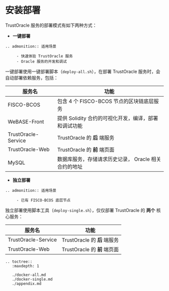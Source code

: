 # 安装部署

<!--TODO. 调整格式-->
TrustOracle 服务的部署模式有如下两种方式：

* **一键部署**

```eval_rst
.. admonition:: 适用场景

     - 快速体验 TrustOracle 服务
     - Oracle 服务的开发和调试
```

一键部署使用一键部署脚本（`deploy-all.sh`），在部署 TrustOracle 服务时，会自动部署依赖服务，包括：

| 服务名  | 功能  |
|---|---|
| FISCO-BCOS  |  包含 4 个 FISCO-BCOS 节点的区块链底层服务 |
|  WeBASE-Front | 提供 Solidity 合约的可视化开发，编译，部署和调试功能  |
|  TrustOracle-Service | TrustOracle 的 **后** 端服务  |
| TrustOracle-Web  | TrustOracle 的 **前** 端页面  |
| MySQL  |  数据库服务，存储请求历史记录， Oracle 相关合约的地址 |




* **独立部署**
```eval_rst
.. admonition:: 适用场景

     - 已有 FISCO-BCOS 底层节点
```

独立部署使用脚本工具（`deploy-single.sh`），仅仅部署 TrustOracle 的 **两个** 核心服务：

| 服务名  | 功能  |
|---|---|
|  TrustOracle-Service | TrustOracle 的 **后** 端服务  |
| TrustOracle-Web  | TrustOracle 的 **前** 端页面  |


```eval_rst
.. toctree::
   :maxdepth: 1

   ./docker-all.md
   ./docker-single.md
   ./appendix.md
```

